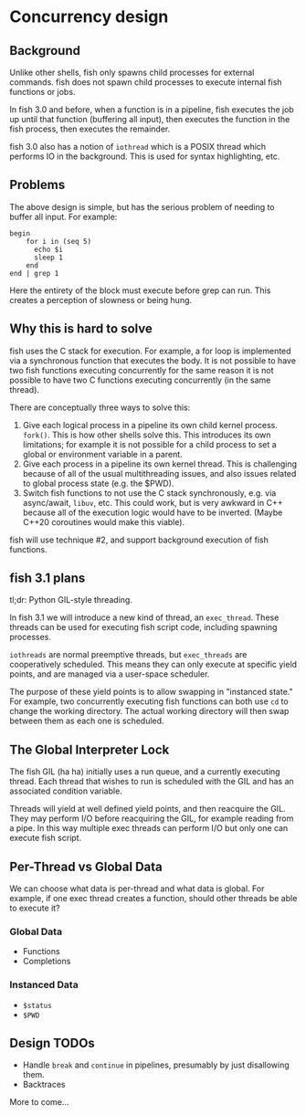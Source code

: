 # Concurrency design

## Background

Unlike other shells, fish only spawns child processes for external commands. fish does not spawn child processes to execute internal fish functions or jobs.

In fish 3.0 and before, when a function is in a pipeline, fish executes the job up until that function (buffering all input), then executes the function in the fish process, then executes the remainder.

fish 3.0 also has a notion of `iothread` which is a POSIX thread which performs IO in the background. This is used for syntax highlighting, etc.

## Problems

The above design is simple, but has the serious problem of needing to buffer all input. For example:

	begin
	    for i in (seq 5)
	      echo $i
	      sleep 1
	    end
	end | grep 1

Here the entirety of the block must execute before grep can run. This creates a perception of slowness or being hung.

## Why this is hard to solve

fish uses the C stack for execution. For example, a for loop is implemented via a synchronous function that executes the body. It is not possible to have two fish functions executing concurrently for the same reason it is not possible to have two C functions executing concurrently (in the same thread).

There are conceptually three ways to solve this:

1. Give each logical process in a pipeline its own child kernel process. `fork()`. This is how other shells solve this. This introduces its own limitations; for example it is not possible for a child process to set a global or environment variable in a parent.
2. Give each process in a pipeline its own kernel thread. This is challenging because of all of the usual multithreading issues, and also issues related to global process state (e.g. the $PWD).
3. Switch fish functions to not use the C stack synchronously, e.g. via async/await, `libuv`, etc. This could work, but is very awkward in C++ because all of the execution logic would have to be inverted. (Maybe C++20 coroutines would make this viable).

fish will use technique #2, and support background execution of fish functions.

## fish 3.1 plans

tl;dr: Python GIL-style threading.

In fish 3.1 we will introduce a new kind of thread, an `exec_thread`. These threads can be used for executing fish script code, including spawning processes.

`iothreads` are normal preemptive threads, but `exec_threads` are cooperatively scheduled. This means they can only execute at specific yield points, and are managed via a user-space scheduler.

The purpose of these yield points is to allow swapping in "instanced state." For example, two concurrently executing fish functions can both use `cd` to change the working directory. The actual working directory will then swap between them as each one is scheduled.

## The Global Interpreter Lock

The fish GIL (ha ha) initially uses a run queue, and a currently executing thread. Each thread that wishes to run is scheduled with the GIL and has an associated condition variable.

Threads will yield at well defined yield points, and then reacquire the GIL. They may perform I/O before reacquiring the GIL, for example reading from a pipe. In this way multiple exec threads can perform I/O but only one can execute fish script.

## Per-Thread vs Global Data

We can choose what data is per-thread and what data is global. For example, if one exec thread creates a function, should other threads be able to execute it?

### Global Data

- Functions
- Completions

### Instanced Data

- `$status`
- `$PWD`

## Design TODOs

- Handle `break` and `continue` in pipelines, presumably by just disallowing them.
- Backtraces

More to come...
